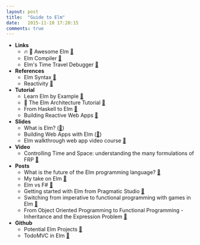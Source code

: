```yaml
---
layout: post
title:  "Guide to Elm"
date:   2015-11-10 17:20:15
comments: true
---
```


- **Links**
    - :fire: :raised_hands: Awesome Elm [:link:](https://github.com/isRuslan/awesome-elm)
    - Elm Compiler [:link:](https://github.com/elm-lang/elm-compiler)
    - Elm's Time Travel Debugger [:link:](http://debug.elm-lang.org/)
- **References**
    - Elm Syntax [:link:](http://elm-lang.org/docs/syntax)
    - Reactivity [:link:](http://elm-lang.org/guide/reactivity)
- **Tutorial**
    - Learn Elm by Example [:link:](http://elm-by-example.org/toc.html)
    - :raised_hands: The Elm Architecture Tutorial [:link:](https://github.com/evancz/elm-architecture-tutorial)
    - From Haskell to Elm [:link:](https://github.com/eeue56/haskell-to-elm)
    - Building Reactive Web Apps [:link:](https://pragmaticstudio.com/elm)
- **Slides**
    - What is Elm? ([:floppy_disk:](https://speakerdeck.com/jinjor/lets-learn-elm))
    - Building Web Apps with Elm ([:floppy_disk:](https://speakerdeck.com/jivagoalves/building-web-apps-in-elm))
    - Elm walkthrough web app video course [:link:](https://github.com/evancz/start-app)
- **Video**
    - Controlling Time and Space: understanding the many formulations of FRP [:microphone:](https://www.youtube.com/watch?v=Agu6jipKfYw)
- **Posts**
    - What is the future of the Elm programming language? [:link:](https://www.quora.com/What-do-you-think-is-the-future-of-the-Elm-programming-language)
    - My take on Elm [:link:](http://theburningmonk.com/2014/07/elm-functional-reactive-dreams-missile-command/)
    - Elm vs F# [:link:](http://theburningmonk.com/2014/07/contrasting-f-and-elms-record-types/)
    - Getting started with Elm from Pragmatic Studio [:link:](https://pragmaticstudio.com/blog/2014/12/19/getting-started-with-elm)
    - Switching from imperative to functional programming with games in Elm [:link:](https://github.com/Dobiasd/articles/blob/master/switching_from_imperative_to_functional_programming_with_games_in_Elm.md)
    - From Object Oriented Programming to Functional Programming - Inheritance and the Expression Problem [:link:](https://github.com/Dobiasd/articles/blob/master/from_oop_to_fp_-_inheritance_and_the_expression_problem.md)
- **Github**
    - Potential Elm Projects [:link:](https://github.com/elm-lang/projects)
    - TodoMVC in Elm [:link:](https://github.com/evancz/elm-todomvc/)
